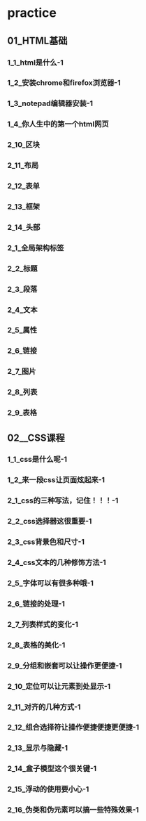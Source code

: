 # practice
## 01_HTML基础
### 1_1_html是什么-1
### 1_2_安装chrome和firefox浏览器-1
### 1_3_notepad编辑器安装-1
### 1_4_你人生中的第一个html网页
### 2_10_区块
### 2_11_布局
### 2_12_表单
### 2_13_框架
### 2_14_头部
### 2_1_全局架构标签
### 2_2_标题
### 2_3_段落
### 2_4_文本
### 2_5_属性
### 2_6_链接
### 2_7_图片
### 2_8_列表
### 2_9_表格

## 02__CSS课程 
### 1_1_css是什么呢-1
### 1_2_来一段css让页面炫起来-1
### 2_1_css的三种写法，记住！！！-1
### 2_2_css选择器这很重要-1
### 2_3_css背景色和尺寸-1
### 2_4_css文本的几种修饰方法-1
### 2_5_字体可以有很多种哦-1
### 2_6_链接的处理-1
### 2_7_列表样式的变化-1
### 2_8_表格的美化-1
### 2_9_分组和嵌套可以让操作更便捷-1
### 2_10_定位可以让元素到处显示-1
### 2_11_对齐的几种方式-1
### 2_12_组合选择符让操作便捷便捷更便捷-1
### 2_13_显示与隐藏-1
### 2_14_盒子模型这个很关键-1
### 2_15_浮动的使用要小心-1
### 2_16_伪类和伪元素可以搞一些特殊效果-1

